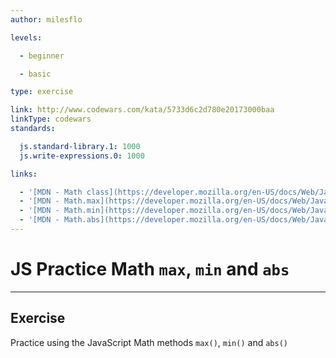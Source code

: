 ```yaml
---
author: milesflo

levels:

  - beginner

  - basic

type: exercise

link: http://www.codewars.com/kata/5733d6c2d780e20173000baa
linkType: codewars
standards:

  js.standard-library.1: 1000
  js.write-expressions.0: 1000

links:

  - '[MDN - Math class](https://developer.mozilla.org/en-US/docs/Web/JavaScript/Reference/Global_Objects/Math)'
  - '[MDN - Math.max](https://developer.mozilla.org/en-US/docs/Web/JavaScript/Reference/Global_Objects/Math/max)'
  - '[MDN - Math.min](https://developer.mozilla.org/en-US/docs/Web/JavaScript/Reference/Global_Objects/Math/min)'
  - '[MDN - Math.abs](https://developer.mozilla.org/en-US/docs/Web/JavaScript/Reference/Global_Objects/Math/abs)'
---
```


# JS Practice Math `max`, `min` and `abs`

---
## Exercise

Practice using the JavaScript Math methods `max()`, `min()` and `abs()`

